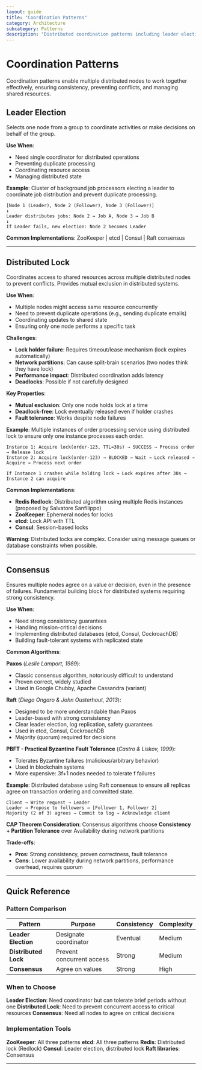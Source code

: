 ```yaml
---
layout: guide
title: "Coordination Patterns"
category: Architecture
subcategory: Patterns
description: "Distributed coordination patterns including leader election, distributed locks, consensus algorithms, and managing shared resources across multiple nodes."
---
```


# Coordination Patterns

Coordination patterns enable multiple distributed nodes to work together effectively, ensuring consistency, preventing conflicts, and managing shared resources.

## Leader Election

Selects one node from a group to coordinate activities or make decisions on behalf of the group.

**Use When**:
- Need single coordinator for distributed operations
- Preventing duplicate processing
- Coordinating resource access
- Managing distributed state

**Example**: Cluster of background job processors electing a leader to coordinate job distribution and prevent duplicate processing.

```
[Node 1 (Leader), Node 2 (Follower), Node 3 (Follower)]
↓
Leader distributes jobs: Node 2 → Job A, Node 3 → Job B
↓
If Leader fails, new election: Node 2 becomes Leader
```

**Common Implementations**: ZooKeeper | etcd | Consul | Raft consensus

---

## Distributed Lock

Coordinates access to shared resources across multiple distributed nodes to prevent conflicts. Provides mutual exclusion in distributed systems.

**Use When**:
- Multiple nodes might access same resource concurrently
- Need to prevent duplicate operations (e.g., sending duplicate emails)
- Coordinating updates to shared state
- Ensuring only one node performs a specific task

**Challenges**:

- **Lock holder failure**: Requires timeout/lease mechanism (lock expires automatically)
- **Network partitions**: Can cause split-brain scenarios (two nodes think they have lock)
- **Performance impact**: Distributed coordination adds latency
- **Deadlocks**: Possible if not carefully designed

**Key Properties**:

- **Mutual exclusion**: Only one node holds lock at a time
- **Deadlock-free**: Lock eventually released even if holder crashes
- **Fault tolerance**: Works despite node failures

**Example**: Multiple instances of order processing service using distributed lock to ensure only one instance processes each order.

```
Instance 1: Acquire lock(order-123, TTL=30s) → SUCCESS → Process order → Release lock
Instance 2: Acquire lock(order-123) → BLOCKED → Wait → Lock released → Acquire → Process next order

If Instance 1 crashes while holding lock → Lock expires after 30s → Instance 2 can acquire
```

**Common Implementations**:
- **Redis Redlock**: Distributed algorithm using multiple Redis instances (proposed by Salvatore Sanfilippo)
- **ZooKeeper**: Ephemeral nodes for locks
- **etcd**: Lock API with TTL
- **Consul**: Session-based locks

**Warning**: Distributed locks are complex. Consider using message queues or database constraints when possible.

---

## Consensus

Ensures multiple nodes agree on a value or decision, even in the presence of failures. Fundamental building block for distributed systems requiring strong consistency.

**Use When**:
- Need strong consistency guarantees
- Handling mission-critical decisions
- Implementing distributed databases (etcd, Consul, CockroachDB)
- Building fault-tolerant systems with replicated state

**Common Algorithms**:

**Paxos** (*Leslie Lamport, 1989*):
- Classic consensus algorithm, notoriously difficult to understand
- Proven correct, widely studied
- Used in Google Chubby, Apache Cassandra (variant)

**Raft** (*Diego Ongaro & John Ousterhout, 2013*):
- Designed to be more understandable than Paxos
- Leader-based with strong consistency
- Clear leader election, log replication, safety guarantees
- Used in etcd, Consul, CockroachDB
- Majority (quorum) required for decisions

**PBFT - Practical Byzantine Fault Tolerance** (*Castro & Liskov, 1999*):
- Tolerates Byzantine failures (malicious/arbitrary behavior)
- Used in blockchain systems
- More expensive: 3f+1 nodes needed to tolerate f failures

**Example**: Distributed database using Raft consensus to ensure all replicas agree on transaction ordering and committed state.

```
Client → Write request → Leader
Leader → Propose to followers → [Follower 1, Follower 2]
Majority (2 of 3) agrees → Commit to log → Acknowledge client
```

**CAP Theorem Consideration**: Consensus algorithms choose **Consistency + Partition Tolerance** over Availability during network partitions

**Trade-offs**:
- **Pros**: Strong consistency, proven correctness, fault tolerance
- **Cons**: Lower availability during network partitions, performance overhead, requires quorum

---

## Quick Reference

### Pattern Comparison

| Pattern | Purpose | Consistency | Complexity |
|---------|---------|-------------|------------|
| **Leader Election** | Designate coordinator | Eventual | Medium |
| **Distributed Lock** | Prevent concurrent access | Strong | Medium |
| **Consensus** | Agree on values | Strong | High |

### When to Choose

**Leader Election**: Need coordinator but can tolerate brief periods without one
**Distributed Lock**: Need to prevent concurrent access to critical resources
**Consensus**: Need all nodes to agree on critical decisions

### Implementation Tools

**ZooKeeper**: All three patterns
**etcd**: All three patterns
**Redis**: Distributed lock (Redlock)
**Consul**: Leader election, distributed lock
**Raft libraries**: Consensus

---
